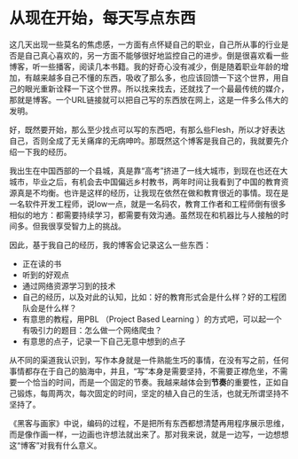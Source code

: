 # 从现在开始，每天写点东西

这几天出现一些莫名的焦虑感，一方面有点怀疑自己的职业，自己所从事的行业是否是自己真心喜欢的，另一方面不能够很好地监控自己的进步。倒是很喜欢看一些博客，听一些播客，阅读几本书籍。我的好奇心没有减少，倒是随着职业年龄的增加，有越来越多自己不懂的东西，吸收了那么多，也应该回馈一下这个世界，用自己的眼光重新诠释一下这个世界。所以找来找去，还就找了一个最最传统的媒介，那就是博客。一个URL链接就可以把自己写的东西放在网上，这是一件多么伟大的发明。

好，既然要开始，那么至少找点可以写的东西吧，有那么些Flesh，所以才好表达自己，否则全成了无关痛痒的无病呻吟。那既然这个博客是我自己的，我就要先介绍一下我的经历。

我出生在中国西部的一个县城，真是靠“高考”挤进了一线大城市，到现在也还在大城市，毕业之后，有机会去中国偏远乡村教书，两年时间让我看到了中国的教育资源真是不均衡。也许是这样的经历，让我现在依然在做和教育很近的事情。现在是一名软件开发工程师，说low一点，就是一名码农，教育工作者和工程师倒有很多相似的地方：都需要持续学习，都需要有效沟通。虽然现在和机器比与人接触的时间多。但我很享受智力上的挑战。

因此，基于我自己的经历，我的博客会记录这么一些东西：

* 正在读的书
* 听到的好观点
* 通过网络资源学习到的技术
* 自己的经历，以及对此的认知，比如：好的教育形式会是什么样？好的工程团队会是什么样？
* 有意思的教程，用PBL （Project Based Learning ）的方式吧，可以起一个有吸引力的题目：怎么做一个网络爬虫？
* 有意思的点子，记录一下自己无意中想到的点子

从不同的渠道我认识到，写作本身就是一件熟能生巧的事情，在没有写之前，任何事情都存在于自己的脑海中，并且，“写”本身是需要坚持，不需要正襟危坐，不需要一个恰当的时间，而是一个固定的节奏。我越来越体会到**节奏**的重要性，正如自己锻炼，每周两次，每次固定的时间，坚定的植入自己的生活，也就无所谓坚持不坚持了。

《黑客与画家》中说，编码的过程，不是把所有东西都想清楚再用程序展示思维，而是像作画一样，一边画也许想法就出来了。那对我来说，就是一边写，一边想想这“博客”对我有什么意义。
